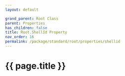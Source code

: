 ```yaml
---
layout: default

grand_parent: Root Class
parent: Properties
has_children: false
title: Root.ShellId Property
nav_order: 16
permalink: /package/standard/root/properties/shellid
---
```

# {{ page.title }}
